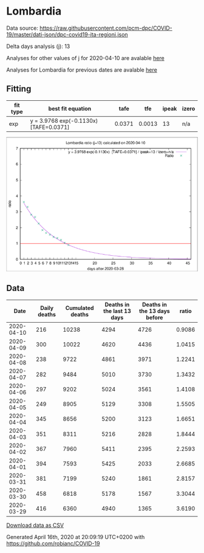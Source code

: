 # Lombardia

Data source: https://raw.githubusercontent.com/pcm-dpc/COVID-19/master/dati-json/dpc-covid19-ita-regioni.json

Delta days analysis (j): 13

Analyses for other values of j for 2020-04-10 are avalable [here](../2020-04-10/README.md)

Analyses for Lombardia for previous dates are avalable [here](../README.md)

## Fitting 
|fit type|best fit equation|tafe|tfe|ipeak|izero|
|-------|-----|--------|------|---|---|
|exp|y = 3.9768 exp(-0.1130x)  [TAFE=0.0371]|0.0371|0.0013|13|n/a|

![Plot](COVID-19_lombardia_j13_2020-04-10.png)

## Data
|Date|Daily deaths|Cumulated deaths|Deaths in the last 13 days|Deaths in the 13 days before|ratio|
|----|----------|-----------|-------|--------------------|-----|
|2020-04-10|216|10238|4294|4726|0.9086|
|2020-04-09|300|10022|4620|4436|1.0415|
|2020-04-08|238|9722|4861|3971|1.2241|
|2020-04-07|282|9484|5010|3730|1.3432|
|2020-04-06|297|9202|5024|3561|1.4108|
|2020-04-05|249|8905|5129|3308|1.5505|
|2020-04-04|345|8656|5200|3123|1.6651|
|2020-04-03|351|8311|5216|2828|1.8444|
|2020-04-02|367|7960|5411|2395|2.2593|
|2020-04-01|394|7593|5425|2033|2.6685|
|2020-03-31|381|7199|5240|1861|2.8157|
|2020-03-30|458|6818|5178|1567|3.3044|
|2020-03-29|416|6360|4940|1365|3.6190|

[Download data as CSV](COVID-19_lombardia_j13_2020-04-10.csv)

Generated April 16th, 2020 at 20:09:19 UTC+0200 with https://github.com/robianc/COVID-19
